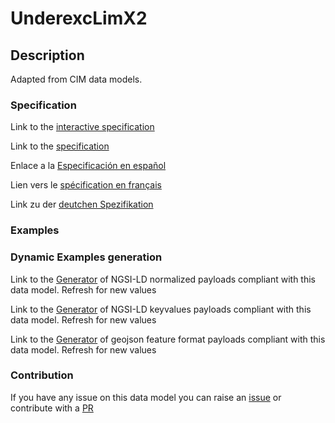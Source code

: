 # UnderexcLimX2

## Description 

Adapted from CIM data models. 
### Specification

Link to the [interactive specification](https://swagger.lab.fiware.org/?url=https://github.com/smart-data-models/dataModel.EnergyCIM/blob/master/UnderexcLimX2/swagger.yaml)

Link to the [specification](https://github.com/smart-data-models/dataModel.EnergyCIM/blob/master/UnderexcLimX2/doc/spec.md)

Enlace a la [Especificación en español](https://github.com/smart-data-models/dataModel.EnergyCIM/blob/master/UnderexcLimX2/doc/spec_ES.md)

Lien vers le [spécification en français](https://github.com/smart-data-models/dataModel.EnergyCIM/blob/master/UnderexcLimX2/doc/spec_FR.md)

Link zu der [deutchen Spezifikation](https://github.com/smart-data-models/dataModel.EnergyCIM/blob/master/UnderexcLimX2/doc/spec_DE.md)
### Examples
### Dynamic Examples generation

Link to the [Generator](https://smartdatamodels.org/extra/ngsi-ld_generator_v0.92.php?schemaUrl=https://raw.githubusercontent.com/smart-data-models/dataModel.EnergyCIM/master/UnderexcLimX2/schema.json&email=info@smartdatamodels.org) of NGSI-LD normalized payloads compliant with this data model. Refresh for new values

Link to the [Generator](https://smartdatamodels.org/extra/ngsi-ld_generator_keyvalues_v0.92.php?schemaUrl=https://raw.githubusercontent.com/smart-data-models/dataModel.EnergyCIM/master/UnderexcLimX2/schema.json&email=info@smartdatamodels.org) of NGSI-LD keyvalues payloads compliant with this data model. Refresh for new values

Link to the [Generator](https://smartdatamodels.org/extra/geojson_features_generator_v1.0.php?schemaUrl=https://raw.githubusercontent.com/smart-data-models/dataModel.EnergyCIM/master/UnderexcLimX2/schema.json&email=info@smartdatamodels.org) of geojson feature format payloads compliant with this data model. Refresh for new values
### Contribution

 If you have any issue on this data model you can raise an [issue](https://github.com/smart-data-models/dataModel.EnergyCIM/issues)  or contribute with a [PR](https://github.com/smart-data-models/dataModel.EnergyCIM/pulls)